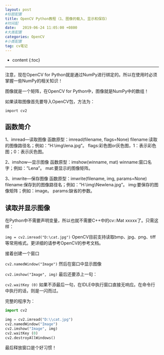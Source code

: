 ```yaml
---
layout: post
#标题配置
title: OpenCV Python教程（1、图像的载入、显示和保存）
#时间配
date:   2019-06-24 11:05:00 +0800
#大类配置
categories: OpenCV
#小类配置
tag: cv笔记
---
```


* content
{:toc}

---

注意，现在OpenCV for Python就是通过NumPy进行绑定的。所以在使用时必须掌握一些NumPy的相关知识！

图像就是一个矩阵，在OpenCV for Python中，图像就是NumPy中的数组！

如果读取图像首先要导入OpenCV包，方法为：

`import cv2`

## 函数简介
1、imread—读取图像
函数原型：imread(filename, flags=None)
filename:读取的图像路径名；例如：”H:\img\lena.jpg”。
flags:彩色图or灰色图，1：表示彩色图；0：表示灰色图。

2、imshow—显示图像
函数原型：imshow(winname, mat)
winname:窗口名字；例如：”Lena”。
mat:要显示的图像矩阵。

3、imwrite—保存图像
函数原型：imwrite(filename, img, params=None)
filename:保存到的图像路径名；例如：”H:\img\Newlena.jpg”。
img:要保存的图像矩阵；例如：image。
params:缺省的参数。

## 读取并显示图像
在Python中不需要声明变量，所以也就不需要C++中的cv::Mat xxxxx了。只需这样：

`img = cv2.imread("D:\cat.jpg")`
OpenCV目前支持读取bmp、jpg、png、tiff等常用格式。更详细的请参考OpenCV的参考文档。

接着创建一个窗口

`cv2.namedWindow("Image")`
然后在窗口中显示图像

`cv2.imshow("Image", img)`
最后还要添上一句：

`cv2.waitKey (0)`
如果不添最后一句，在IDLE中执行窗口直接无响应。在命令行中执行的话，则是一闪而过。

完整的程序为：
```python
import cv2 
 
img = cv2.imread("D:\\cat.jpg") 
cv2.namedWindow("Image") 
cv2.imshow("Image", img) 
cv2.waitKey (0)
cv2.destroyAllWindows()
```
最后释放窗口是个好习惯！
